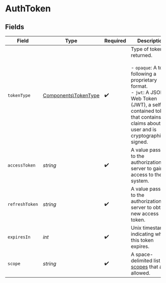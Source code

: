# AuthToken


## Fields

| Field                                                                                                                                                                                                         | Type                                                                                                                                                                                                          | Required                                                                                                                                                                                                      | Description                                                                                                                                                                                                   | Example                                                                                                                                                                                                       |
| ------------------------------------------------------------------------------------------------------------------------------------------------------------------------------------------------------------- | ------------------------------------------------------------------------------------------------------------------------------------------------------------------------------------------------------------- | ------------------------------------------------------------------------------------------------------------------------------------------------------------------------------------------------------------- | ------------------------------------------------------------------------------------------------------------------------------------------------------------------------------------------------------------- | ------------------------------------------------------------------------------------------------------------------------------------------------------------------------------------------------------------- |
| `tokenType`                                                                                                                                                                                                   | [Components\TokenType](../../Models/Components/TokenType.md)                                                                                                                                                  | :heavy_check_mark:                                                                                                                                                                                            | Type of token returned.<br/><br/>  - `opaque`: A token following a proprietary format.<br/>  - `jwt`: A JSON Web Token (JWT), a self-contained token that contains claims about the user and is cryptographically signed. | opaque                                                                                                                                                                                                        |
| `accessToken`                                                                                                                                                                                                 | *string*                                                                                                                                                                                                      | :heavy_check_mark:                                                                                                                                                                                            | A value passed to the authorization server to gain access to the system.                                                                                                                                      | eyJhbGciOiJFZERTQSIsImN0eSI6IkpXVCIsImtpZCI6IkR...                                                                                                                                                            |
| `refreshToken`                                                                                                                                                                                                | *string*                                                                                                                                                                                                      | :heavy_check_mark:                                                                                                                                                                                            | A value passed to the authorization server to obtain a new access token.                                                                                                                                      | eyJhbGc0eSI6TQSIsImN0kpXVCIsImtp6IkpXVsImtpZC0a...                                                                                                                                                            |
| `expiresIn`                                                                                                                                                                                                   | *int*                                                                                                                                                                                                         | :heavy_check_mark:                                                                                                                                                                                            | Unix timestamp indicating when this token expires.                                                                                                                                                            | 1736964352                                                                                                                                                                                                    |
| `scope`                                                                                                                                                                                                       | *string*                                                                                                                                                                                                      | :heavy_check_mark:                                                                                                                                                                                            | A space-delimited list of [scopes](https://docs.moov.io/api/authentication/scopes/) that are allowed.                                                                                                         | /accounts.read /accounts.write                                                                                                                                                                                |